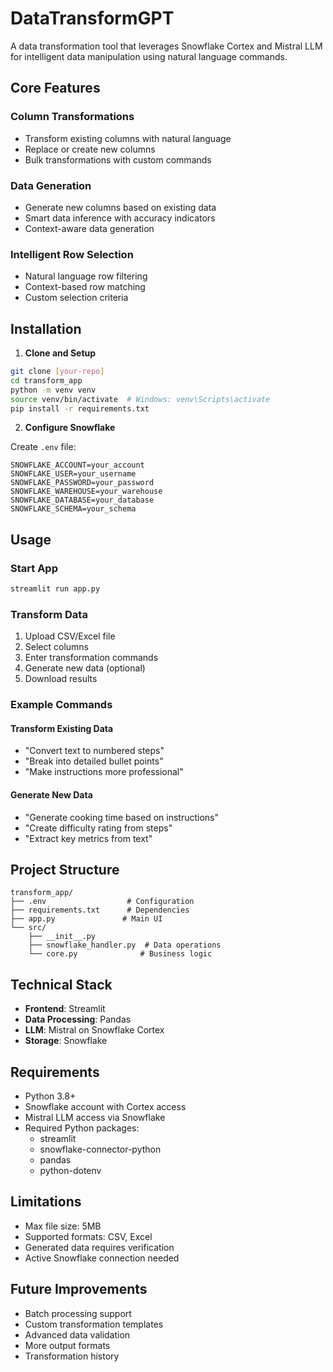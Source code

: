 # DataTransformGPT

A data transformation tool that leverages Snowflake Cortex and Mistral LLM for intelligent data manipulation using natural language commands.

## Core Features

### Column Transformations
- Transform existing columns with natural language
- Replace or create new columns
- Bulk transformations with custom commands

### Data Generation
- Generate new columns based on existing data
- Smart data inference with accuracy indicators
- Context-aware data generation

### Intelligent Row Selection
- Natural language row filtering
- Context-based row matching
- Custom selection criteria

## Installation

1. **Clone and Setup**
```bash
git clone [your-repo]
cd transform_app
python -m venv venv
source venv/bin/activate  # Windows: venv\Scripts\activate
pip install -r requirements.txt
```

2. **Configure Snowflake**

Create `.env` file:
```plaintext
SNOWFLAKE_ACCOUNT=your_account
SNOWFLAKE_USER=your_username
SNOWFLAKE_PASSWORD=your_password
SNOWFLAKE_WAREHOUSE=your_warehouse
SNOWFLAKE_DATABASE=your_database
SNOWFLAKE_SCHEMA=your_schema
```

## Usage

### Start App
```bash
streamlit run app.py
```

### Transform Data
1. Upload CSV/Excel file
2. Select columns
3. Enter transformation commands
4. Generate new data (optional)
5. Download results

### Example Commands

#### Transform Existing Data
- "Convert text to numbered steps"
- "Break into detailed bullet points"
- "Make instructions more professional"

#### Generate New Data
- "Generate cooking time based on instructions"
- "Create difficulty rating from steps"
- "Extract key metrics from text"

## Project Structure
```plaintext
transform_app/
├── .env                  # Configuration
├── requirements.txt      # Dependencies
├── app.py               # Main UI
└── src/
    ├── __init__.py
    ├── snowflake_handler.py  # Data operations
    └── core.py              # Business logic
```

## Technical Stack

- **Frontend**: Streamlit
- **Data Processing**: Pandas
- **LLM**: Mistral on Snowflake Cortex
- **Storage**: Snowflake

## Requirements

- Python 3.8+
- Snowflake account with Cortex access
- Mistral LLM access via Snowflake
- Required Python packages:
  - streamlit
  - snowflake-connector-python
  - pandas
  - python-dotenv

## Limitations

- Max file size: 5MB
- Supported formats: CSV, Excel
- Generated data requires verification
- Active Snowflake connection needed

## Future Improvements

- Batch processing support
- Custom transformation templates
- Advanced data validation
- More output formats
- Transformation history